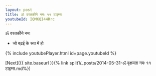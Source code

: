 ```yaml
---
layout: post
title: ॐ वरतकीने नमः ११ टाइम्स
youtubeId: IQMKQI44Rrc
---
```

 
 
 ॐ वरतकीने नमः  
 
 -  जो बढ़ई के रूप में हो 
 
  
 
  
 
 
 
 
 
 


{% include youtubePlayer.html id=page.youtubeId %}
 
[Next]({{ site.baseurl }}{% link  split1/_posts/2014-05-31-ॐ वृक्षयता नमः ११ टाइम्स.md%})
 

